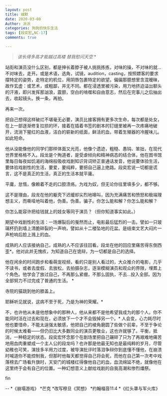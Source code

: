 ```yaml
---
layout: post
title: 缄默
date: 2020-03-08
Author: 派派
categories: 狗狗的快乐生活
tags: [段奕宏,NC-17]
comments: true

---
```




> *该长得多高才能越过高楼
> 替我慰问天空* *



站街和演员没什么区别，都是抻长着脖子被人挑挑拣拣，对味的操，不对味的就…不对味去，走开。或是术语，选角，试镜，audition，casting，按照嫖客的要求摆特定的姿势，走特定的机位，用阴唇包裹特定的欲望。偏偏那臆想里含混暧昧，故作玄虚：或艺术，或粗鄙，并无不同。都在浸透里被污染，用力地挤迫溢出额头的汗液，即兴发挥那汹浪，震颤，空白的啃噬和自由意志，然后在完事儿之后抽出去，收起镜头。换一条，再拍。

再来一次。

把自己想得这样破烂不堪毫无必要，演员比接客拥有更多次生命，每次都是处女，在上一部逐渐修复拉损的环，接着在插着书签的剧本的钉缝里被再一次疼痛地破开，流淌下猩红的血液，洁白的崭新的纸面，鲜活的血，带着生殖器的冷腥味儿。如此短命。

他从没能像他的同学们那样体面又光亮，他像个遗迹，粗糙、愚钝、笨拙，在现代世界里格格不入。段龙是个殉道者，是受虐倾向和精神病态的结合体，他在图书馆里每日每夜如饥渴的海绵般吸收戏剧知识背词矫正普通话发音，他说要体验生活，要体验戏剧性的生活，要爱，要纯粹，要把自己逼上绝路。段奕宏说一切都是谎言，这不是真正的生活，真正的生活本就平庸。

平庸，怠惰，像赖着不走的口腔溃疡。为戏为奴，但无论你往里填多少，都不够。

这不是理由，段龙在他的躯壳下迟缓却尖烈地嗥叫，因为充满痛苦和愤怒和极端理想主义，而嘶哑地叫着他，伪善。伪善。骗子。你怎么能和解？你怎么能和解？

你怎么能容许把给钱就上的妓女等同于演员？（但你知道事实如此。）

期望中戏剧性的生活：一场爆裂后的戛然而止，电影最后猛烈的一击。譬如一只玻璃杯扔到墙上清脆碎裂的一声响，譬如从十二楼坠地的花盆。是结束文艺大闷片一声枪响后脸上溅上的血。

成熟的人应该接纳自己，成熟的人不应该往回看。段龙在他的回应里痛苦得东倒西歪*。他对此并无愧疚，为知道自己在诡辩，为一切都是自己的选择。

他在闲余的时间跑步和看萌宠视频，看的只是别人看过的，大众推介的电影，几乎不读书，或者去度假、去放松，去拍摄杂志，逐渐模糊演员和观众的界限，埋葬上个角色。他学会了放过自己，不再那么紧绷，不那么固执，不去…投入全部。因为全部努力不过完成了普通的生活。 *

寺院的猫跳到他的膝盖上。

耶稣听见就说，这病不至于死，乃是为神的荣耀。*

不，也许他从未是他想象中的那种人，他从来都不是他希望我成为的那个人。你不能同时活在过去和现在，必须放下一个才不会毁掉另一个。* 人会变，心力耗尽时他也要惜命，不能太逞强太敏感，他把自己的棱角磨圆了些做个前辈，不至于争论的时候太难看——但仍旧比大多数同业的演员更敬业，这也许就够了。平衡，抵消，一种稳定的状态。段奕宏怀念那个在剧场里把自己碾碎了只为了再艰难地痛苦地用血肉重塑成一个主人公的段龙吗？也许那是他最无知也是最纯粹的岁月，尽管幼稚也可笑，演技多半用力过度，被导演批评时落泪争辩你到底懂不懂他，在崩溃时喊道你不能控制我，但那时他每天都觉得自己将会死，而他在自己第一次考中戏落榜去广场看升旗时，天安门的城楼红得像他自己的血，血流绵延不绝，就像他在这里终于会有自己的位置。一种幻想意义上献给戏剧的自我高潮和惨烈燔祭。



fin


--
*《崩塌游戏》
*芒克 
*改写穆旦《冥想》
*约翰福音11:4
*《红头罩与军火库》

